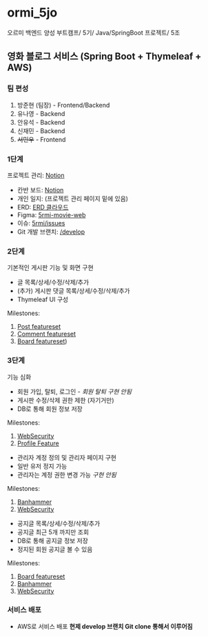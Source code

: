 # ormi_5jo
오르미 백엔드 양성 부트캠프/ 5기/ Java/SpringBoot 프로젝트/ 5조

## 영화 블로그 서비스 (Spring Boot + Thymeleaf + AWS)

### 팀 편성
1. 방준현 (팀장) - Frontend/Backend
2. 유나영 - Backend
3. 안유석 - Backend
4. 신재민 - Backend
5. ~~서민우~~ - Frontend

### 1단계
프로젝트 관리: [Notion](https://www.notion.so/oreumi/5-5-f5b9276610cb4268984b88c988c744d5)
- 칸반 보드: [Notion](https://www.notion.so/oreumi/2df5908f6b4c48a9b4d83df40d4face8?v=0083633ff69b49829b96d516f7f6f24c)
- 개인 일지: (프로젝트 관리 페이지 밑에 있음)
- ERD: [ERD 클라우드](https://www.erdcloud.com/d/ni3wAtJFpCCPiQKL6)
- Figma: [5rmi-movie-web](https://www.figma.com/design/uWLSoP4hmhIA64YEcyNFpg/Untitled?node-id=1-457&t=YG88Gta83mmD56EG-1)
- 이슈: [5rmi/issues](https://github.com/fjeos/5rmi/issues)
- Git 개발 브랜치: [/develop](https://github.com/fjeos/5rmi/tree/develop)

### 2단계
기본적인 게시판 기능 및 화면 구현
- 글 목록/상세/수정/삭제/추가
- (추가) 게시판 댓글 목록/상세/수정/삭제/추가
- Thymeleaf UI 구성

Milestones:
1. [Post featureset](https://github.com/fjeos/5rmi/milestone/1)
1. [Comment featureset](https://github.com/fjeos/5rmi/milestone/2)
2. [Board featureset](https://github.com/fjeos/5rmi/milestone/4))

### 3단계
기능 심화
- 회원 가입, 탈퇴, 로그인 - *회원 탈퇴 구현 안됨*
- 게시판 수정/삭제 권한 제한 (자기거만)
- DB로 통해 회원 정보 저장

Milestones:
1. [WebSecurity](https://github.com/fjeos/5rmi/milestone/6)
2. [Profile Feature](https://github.com/fjeos/5rmi/milestone/5)

- 관리자 계정 정의 및 관리자 페이지 구현
- 일반 유저 정지 가능
- 관리자는 계정 권한 변경 가능 *구현 안됨*

Milestones:
1. [Banhammer](https://github.com/fjeos/5rmi/milestone/7)
2. [WebSecurity](https://github.com/fjeos/5rmi/milestone/6)

- 공지글 목록/상세/수정/삭제/추가
- 공지글 최근 5개 까지만 조회
- DB로 통해 공지글 정보 저장
- 정지된 회원 공지글 볼 수 있음

Milestones:
1. [Board featureset](https://github.com/fjeos/5rmi/milestone/4)
2. [Banhammer](https://github.com/fjeos/5rmi/milestone/7)
3. [WebSecurity](https://github.com/fjeos/5rmi/milestone/6)

### 서비스 배포
- AWS로 서비스 배포 **현제 develop 브랜치 Git clone 통해서 이루어짐**
